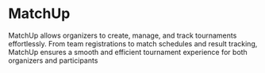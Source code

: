 # MatchUp
MatchUp allows organizers to create, manage, and track tournaments effortlessly. From team registrations to match schedules and result tracking, MatchUp ensures a smooth and efficient tournament experience for both organizers and participants
